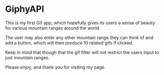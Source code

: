 # GiphyAPI

This is my first Gif app, which hopefully gives its users a sense of beauty for various mountain ranges around the world.  

The user may also enter any other mountain range they can think of and add a button, which will then produce 10 related gifs if clicked.

Keep in mind that though that the gif filter will not restrict the users input to just mountain ranges.

Please enjoy, and thank you for visiting my page.